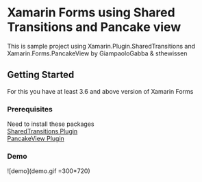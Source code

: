 # Xamarin Forms using Shared Transitions and Pancake view 

This is sample project using Xamarin.Plugin.SharedTransitions and Xamarin.Forms.PancakeView by GiampaoloGabba & sthewissen

## Getting Started
For this you have at least 3.6 and above version of  Xamarin Forms

### Prerequisites

Need to install these packages\
[SharedTransitions Plugin](https://www.nuget.org/packages/Xamarin.Plugin.SharedTransitions/2.0.2)\
[PancakeView Plugin](https://www.nuget.org/packages/Xamarin.Forms.PancakeView/)

### Demo
![demo](demo.gif =300*720)


